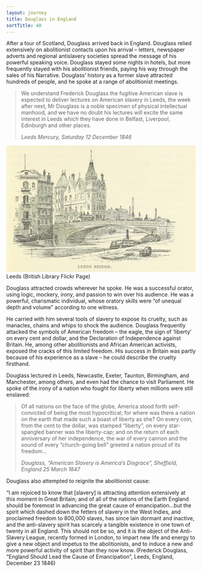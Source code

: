 ```yaml
---
layout: journey
title: Douglass in England
sortTitle: 40
---
```


After a tour of Scotland, Douglass arrived back in England. Douglass relied extensively on abolitionist contacts upon his arrival – letters, newspaper adverts and regional antislavery societies spread the message of his powerful speaking voice. Douglass stayed some nights in hotels, but more frequently stayed with his abolitionist friends, paying his way through the sales of his Narrative. Douglass’ history as a former slave attracted hundreds of people, and he spoke at a range of abolitionist meetings. 

>We understand Frederick Douglass the fugitive American slave is expected to deliver lectures on American slavery in Leeds, the week after next, Mr Douglass is a noble specimen of physical intellectual manhood, and we have no doubt his lectures will excite the same interest in Leeds which they have done in Belfast, Liverpool, Edinburgh and other places. 
> <footer><cite>Leeds Mercury, Saturday 12 December 1846</cite></footer>

![Picture of Leeds](/img/Leeds.jpg)
<span class="caption text-muted">Leeds (British Library Flickr Page)</span>

Douglass attracted crowds wherever he spoke. He was a successful orator, using logic, mockery, irony, and passion to win over his audience. He was a powerful, charismatic individual, whose oratory skills were “of unequal depth and volume” according to one witness. 

He carried with him several tools of slavery to expose its cruelty, such as manacles, chains and whips to shock the audience. Douglass frequently attacked the symbols of American freedom – the eagle, the sign of ‘liberty’ on every cent and dollar, and the Declaration of Independence against Britain. He, among other abolitionists and African American activists, exposed the cracks of this limited freedom. His success in Britain was partly because of his experience as a slave – he could describe the cruelty firsthand.

Douglass lectured in Leeds, Newcastle, Exeter, Taunton, Birmingham, and Manchester, among others, and even had the chance to visit Parliament. He spoke of the irony of a nation who fought for liberty when millions were still enslaved:

>Of all nations on the face of the globe, America stood forth self-convicted of being the most hypocritical; for where was there a nation on the earth that made such a boast of liberty as she? On every coin, from the cent to the dollar, was stamped “liberty”, on every star-spangled banner was the liberty-cap; and on the return of each anniversary of her independence, the war of every cannon and the sound of every “church-going bell” greeted a nation proud of its freedom…
> <footer><cite>Douglass, “American Slavery is America’s Disgrace”, Sheffield, England 25 March 1847</cite></footer>

Douglass also attempted to reignite the abolitionist cause:

“I am rejoiced to know that [slavery] is attracting attention extensively at this moment in Great Britain; and of all of the nations of the Earth England should be foremost in advancing the great cause of emancipation…but the spirit which dashed down the fetters of slavery in the West Indies, and proclaimed freedom to 800,000 slaves, has since lain dormant and inactive, and the anti-slavery spirit has scarcely a tangible existence in one town of twenty in all England. This should not be so, and it is the object of the Anti-Slavery League, recently formed in London, to impart new life and energy to give a new object and impetus to the abolitionists, and to induce a new and more powerful activity of spirit than they now know.  (Frederick Douglass, “England Should Lead the Cause of Emancipation”, Leeds, England, December 23 1846)


